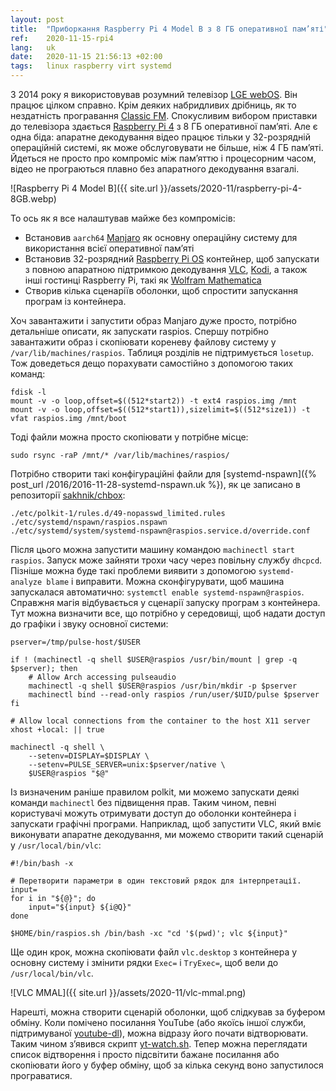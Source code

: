 ```yaml
---
layout: post
title:  "Приборкання Raspberry Pi 4 Model B з 8 ГБ оперативної пам’яті"
ref:    2020-11-15-rpi4
lang:   uk
date:   2020-11-15 21:56:13 +02:00
tags:   linux raspberry virt systemd
---
```


З 2014 року я використовував розумний телевізор [LGE
webOS](https://en.wikipedia.org/wiki/WebOS). Він працює цілком справно.
Крім деяких набридливих дрібниць, як то нездатність програвання
[Classic FM](https://www.classicfm.com).
Спокусливим вибором приставки до телевізора здається [Raspberry Pi
4](https://www.raspberrypi.org/products/raspberry-pi-4-model-b) з 8 ГБ
оперативної пам’яті.
Але є одна біда: апаратне декодування відео працює тільки у 32-розрядній
операційній системі, як може обслуговувати не більше, ніж 4 ГБ пам’яті.
Йдеться не просто про компроміс між пам’яттю і процесорним часом,
відео не програються плавно без апаратного декодування взагалі.

![Raspberry Pi 4 Model B]({{ site.url }}/assets/2020-11/raspberry-pi-4-8GB.webp)

То ось як я все налаштував майже без компромісів:

- Встановив `aarch64`
  [Manjaro](https://www.manjaro.org/downloads/arm/raspberry-pi-4/arm8-raspberry-pi-4-xfce/)
  як основну операційну систему для використання всієї оперативної пам’яті
- Встановив 32-розрядний [Raspberry Pi OS](https://www.raspberrypi.org/software/)
  контейнер, щоб запускати з повною апаратною підтримкою декодування
  [VLC](https://www.videolan.org/vlc/),
  [Kodi](https://kodi.tv/), а також інші гостинці Raspberry Pi, такі як [Wolfram
  Mathematica](https://www.wolfram.com/mathematica/)
- Створив кілька сценаріїв оболонки, щоб спростити запускання програм із контейнера.

Хоч завантажити і запустити образ Manjaro дуже просто, потрібно детальніше
описати, як запускати raspios. Спершу потрібно завантажити образ і
скопіювати кореневу файлову систему у `/var/lib/machines/raspios`. Таблиця
розділів не підтримується `losetup`. Тож доведеться дещо порахувати самостійно
з допомогою таких команд:

```
fdisk -l
mount -v -o loop,offset=$((512*start2)) -t ext4 raspios.img /mnt
mount -v -o loop,offset=$((512*start1)),sizelimit=$((512*size1)) -t vfat raspios.img /mnt/boot
```

Тоді файли можна просто скопіювати у потрібне місце:

```
sudo rsync -raP /mnt/* /var/lib/machines/raspios/
```

Потрібно створити такі конфігураційні файли для [systemd-nspawn]({% post_url
/2016/2016-11-28-systemd-nspawn.uk %}), як це записано в репозиторії
[sakhnik/chbox](https://github.com/sakhnik/chbox/tree/rpi4/host):

```
./etc/polkit-1/rules.d/49-nopasswd_limited.rules
./etc/systemd/nspawn/raspios.nspawn
./etc/systemd/system/systemd-nspawn@raspios.service.d/override.conf
```

Після цього можна запустити машину командою `machinectl start raspios`.
Запуск може зайняти трохи часу через повільну службу `dhcpcd`. Пізніше можна
буде такі проблеми виявити з допомогою `systemd-analyze blame` і виправити.
Можна сконфігурувати, щоб машина запускалася автоматично: `systemctl enable
systemd-nspawn@raspios`.
Справжня магія відбувається у сценарії запуску програм з контейнера.
Тут можна визначити все, що потрібно у середовищі, щоб надати доступ до
графіки і звуку основної системи:

```
pserver=/tmp/pulse-host/$USER

if ! (machinectl -q shell $USER@raspios /usr/bin/mount | grep -q $pserver); then
    # Allow Arch accessing pulseaudio
    machinectl -q shell $USER@raspios /usr/bin/mkdir -p $pserver
    machinectl bind --read-only raspios /run/user/$UID/pulse $pserver
fi

# Allow local connections from the container to the host X11 server
xhost +local: || true

machinectl -q shell \
    --setenv=DISPLAY=$DISPLAY \
    --setenv=PULSE_SERVER=unix:$pserver/native \
    $USER@raspios "$@"
```

Із визначеним раніше правилом polkit, ми можемо запускати деякі команди `machinectl`
без підвищення прав. Таким чином, певні користувачі можуть отримувати доступ
до оболонки контейнера і запускати графічні програми. Наприклад,
щоб запустити VLC, який вміє виконувати апаратне декодування, ми можемо створити
такий сценарій у `/usr/local/bin/vlc`:

```
#!/bin/bash -x

# Перетворити параметри в один текстовий рядок для інтерпретації.
input=
for i in "${@}"; do
    input="${input} ${i@Q}"
done

$HOME/bin/raspios.sh /bin/bash -xc "cd '$(pwd)'; vlc ${input}"
```

Ще один крок, можна скопіювати файл `vlc.desktop` з контейнера
у основну систему і змінити рядки `Exec=` і `TryExec=`, щоб вели до
`/usr/local/bin/vlc`.

![VLC MMAL]({{ site.url }}/assets/2020-11/vlc-mmal.png)

Нарешті, можна створити сценарій оболонки, щоб слідкував за буфером обміну. Коли помічено
посилання YouTube (або якоїсь іншої служби, підтримуваної [youtube-dl](https://youtube-dl.org)),
можна відразу його почати відтворювати. Таким чином з’явився скрипт
[yt-watch.sh](https://github.com/sakhnik/chbox/blob/rpi4/bin/yt-watch.sh).
Тепер можна переглядати список відтворення і просто підсвітити бажане посилання
або скопіювати його у буфер обміну, щоб за кілька секунд воно запустилося програватися.
